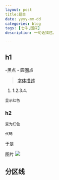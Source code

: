 ```yaml
---
layout: post
title:题目
date: yyyy-mm-dd
categories: blog
tags: [七牛,图床]
description: 一句话描述。

---
```


## h1

-黑点
	- 圆圈点


 >[字体描述](http://something.com/)

1. 1.2.3.4.




<code>显示红色</code>



### h2


 `变为红色`

```
代码
```

于是



图片
![](http://cnfeat.qiniudn.com/image/name.jpg)


分区线
----
